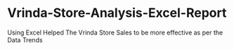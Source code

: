 # Vrinda-Store-Analysis-Excel-Report
Using Excel Helped The Vrinda Store Sales to be more effective as per the Data Trends
